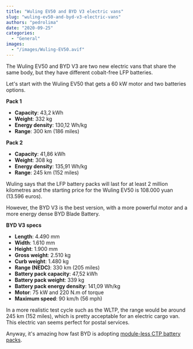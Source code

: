 ```yaml
---
title: "Wuling EV50 and BYD V3 electric vans"
slug: "wuling-ev50-and-byd-v3-electric-vans"
authors: "pedrolima"
date: "2020-09-25"
categories:
  - "General"
images:
  - "/images/Wuling-EV50.avif"
---
```


The Wuling EV50 and BYD V3 are two new electric vans that share the same body, but they have different cobalt-free LFP batteries.

Let's start with the Wuling EV50 that gets a 60 kW motor and two batteries options.

**Pack 1**

- **Capacity**: 43,2 kWh
- **Weight**: 332 kg
- **Energy density**: 130,12 Wh/kg
- **Range**: 300 km (186 miles)

**Pack 2**

- **Capacity**: 41,86 kWh
- **Weight**: 308 kg
- **Energy density**: 135,91 Wh/kg
- **Range**: 245 km (152 miles)

Wuling says that the LFP battery packs will last for at least 2 million kilometres and the starting price for the Wuling EV50 is 108.000 yuan (13.596 euros).

However, the BYD V3 is the best version, with a more powerful motor and a more energy dense BYD Blade Battery.

**BYD V3 specs**

- **Length**: 4.490 mm
- **Width**: 1.610 mm
- **Height**: 1.900 mm
- **Gross weight**: 2.510 kg
- **Curb weight**: 1.480 kg
- **Range (NEDC)**: 330 km (205 miles)
- **Battery pack capacity**: 47,52 kWh
- **Battery pack weight**: 339 kg
- **Battery pack energy density**: 141,09 Wh/kg
- **Motor**: 75 kW and 220 N.m of torque
- **Maximum speed**: 90 km/h (56 mph)

In a more realistic test cycle such as the WLTP, the range would be around 245 km (152 miles), which is pretty acceptable for an electric cargo van. This electric van seems perfect for postal services.

Anyway, it's amazing how fast BYD is adopting [module-less CTP battery packs](/2020/04/12/simple-solution-for-safer-cheaper-more-energy-dense-batteries/).
